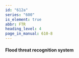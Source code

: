 ```yaml
---
id: "612a"
series: "600"
is_element: true
abbr: FTR
heading_level: 4
page_in_manual: 610-8
---
```


#### Flood threat recognition system